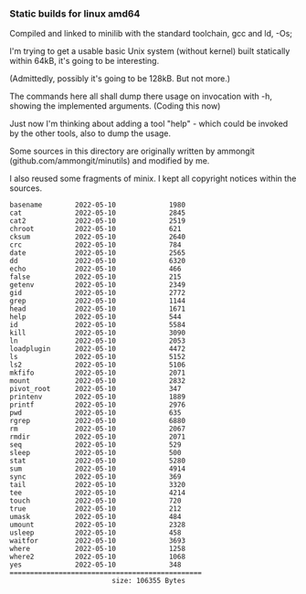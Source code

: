 ### Static builds for linux amd64

Compiled and linked to minilib with the standard toolchain, gcc and ld,  -Os;

I'm trying to get a usable basic Unix system (without kernel) built statically within 64kB,
it's going to be interesting.

(Admittedly, possibly it's going to be 128kB. But not more.)

The commands here all shall dump there usage on invocation with -h, showing the implemented arguments.
(Coding this now)

Just now I'm thinking about adding a tool "help" - which could be invoked by the other tools,
also to dump the usage. 

Some sources in this directory are originally written by ammongit (github.com/ammongit/minutils) 
and modified by me.

I also reused some fragments of minix.
I kept all copyright notices within the sources.


```
basename        2022-05-10             1980
cat             2022-05-10             2845
cat2            2022-05-10             2519
chroot          2022-05-10             621
cksum           2022-05-10             2640
crc             2022-05-10             784
date            2022-05-10             2565
dd              2022-05-10             6320
echo            2022-05-10             466
false           2022-05-10             215
getenv          2022-05-10             2349
gid             2022-05-10             2772
grep            2022-05-10             1144
head            2022-05-10             1671
help            2022-05-10             544
id              2022-05-10             5584
kill            2022-05-10             3090
ln              2022-05-10             2053
loadplugin      2022-05-10             4472
ls              2022-05-10             5152
ls2             2022-05-10             5106
mkfifo          2022-05-10             2071
mount           2022-05-10             2832
pivot_root      2022-05-10             347
printenv        2022-05-10             1889
printf          2022-05-10             2976
pwd             2022-05-10             635
rgrep           2022-05-10             6880
rm              2022-05-10             2067
rmdir           2022-05-10             2071
seq             2022-05-10             529
sleep           2022-05-10             500
stat            2022-05-10             5280
sum             2022-05-10             4914
sync            2022-05-10             369
tail            2022-05-10             3320
tee             2022-05-10             4214
touch           2022-05-10             720
true            2022-05-10             212
umask           2022-05-10             484
umount          2022-05-10             2328
usleep          2022-05-10             458
waitfor         2022-05-10             3693
where           2022-05-10             1258
where2          2022-05-10             1068
yes             2022-05-10             348
===============================================
                         size: 106355 Bytes
```
